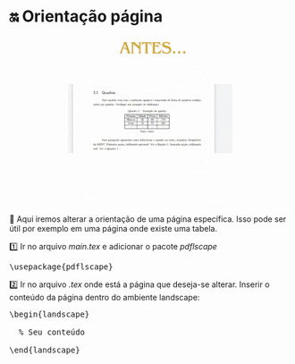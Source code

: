 # :on: Orientação página

<div align="center"> 
<img src="/imagens/deitado.gif" alt="Descrição da imagem" width="300">
</div>



:speech_balloon: Aqui iremos alterar a orientação de uma página específica. Isso pode ser útil por exemplo em uma página onde existe uma tabela.

:one: Ir no arquivo *main.tex* e adicionar o pacote _pdflscape_

<pre>
\usepackage{pdflscape}
</pre>


:two: Ir no arquivo *.tex* onde está a página que deseja-se alterar. Inserir o conteúdo da página dentro do ambiente landscape:

<pre>
\begin{landscape}

  % Seu conteúdo

\end{landscape}

</pre>
